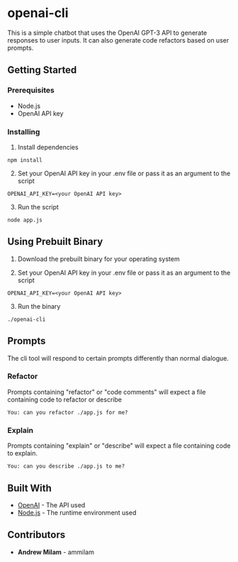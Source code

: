 # openai-cli
This is a simple chatbot that uses the OpenAI GPT-3 API to generate responses to user inputs. It can also generate code refactors based on user prompts.

## Getting Started

### Prerequisites

- Node.js
- OpenAI API key

### Installing

1. Install dependencies

```
npm install
```

2. Set your OpenAI API key in your .env file or pass it as an argument to the script

```
OPENAI_API_KEY=<your OpenAI API key>
```

3. Run the script

```
node app.js
```

## Using Prebuilt Binary

1. Download the prebuilt binary for your operating system

2. Set your OpenAI API key in your .env file or pass it as an argument to the script

```
OPENAI_API_KEY=<your OpenAI API key>
```

3. Run the binary

```
./openai-cli
```

## Prompts

The cli tool will respond to certain prompts differently than normal dialogue.

### Refactor

Prompts containing "refactor" or "code comments" will expect a file containing code to refactor or describe

```
You: can you refactor ./app.js for me?
```

### Explain

Prompts containing "explain" or "describe" will expect a file containing code to explain.

```
You: can you describe ./app.js to me?
```

## Built With

- [OpenAI](https://openai.com/) - The API used
- [Node.js](https://nodejs.org/en/) - The runtime environment used

## Contributors

- **Andrew Milam** - ammilam
